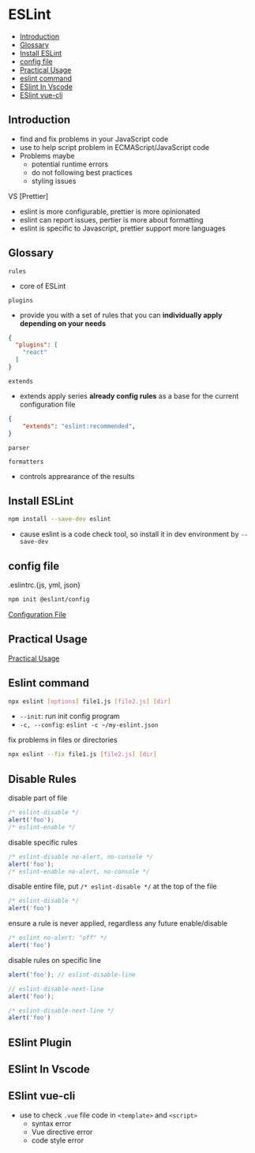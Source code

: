 # ESLint

* [Introduction](#introduction)
* [Glossary](#glossary)
* [Install ESLint](#install-eslint)
* [config file](#config-file)
* [Practical Usage](#practical-usage)
* [eslint command](#eslint-command)
* [ESlint In Vscode](#eslint-in-vscode)
* [ESlint vue-cli](#eslint-vue-cli)

## Introduction

- find and fix problems in your JavaScript code
- use to help script problem in ECMAScript/JavaScript code
- Problems maybe
  - potential runtime errors
  - do not following best practices
  - styling issues

VS [Prettier]

- eslint is more configurable, prettier is more opinionated
- eslint can report issues, pertier is more about formatting
- eslint is specific to Javascript, prettier support more languages

## Glossary

`rules`

- core of ESLint

`plugins`

- provide you with a set of rules that you can **individually apply depending on your needs**

```json
{
  "plugins": [
    "react"
  ]
}
```

`extends`

- extends apply series **already config rules** as a base for the current configuration file

```json
{
    "extends": "eslint:recommended",
}
```

`parser`

`formatters`

- controls apprearance of the results

## Install ESLint

```bash
npm install --save-dev eslint
```

- cause eslint is a code check tool, so install it in dev environment by `--save-dev`

## config file

.eslintrc.{js, yml, json}

```bash
npm init @eslint/config
```

[Configuration File](eslint-configuration-file.md)

## Practical Usage

[Practical Usage](eslint-practical-usage.md)

## Eslint command

```bash
npx eslint [options] file1.js [file2.js] [dir]
```

- `--init`: run init config program
- `-c, --config`: `eslint -c ~/my-eslint.json`

fix problems in files or directories

```bash
npx eslint --fix file1.js [file2.js] [dir]
```

## Disable Rules

disable part of file

```js
/* eslint-disable */
alert('foo');
/* eslint-enable */
```

disable specific rules

```js
/* eslint-disable no-alert, no-console */
alert('foo');
/* eslint-enable no-alert, no-console */
```

disable entire file, put `/* eslint-disable */` at the top of the file

```js
/* eslint-disable */
alert('foo')
```

ensure a rule is never applied, regardless any future enable/disable

```js
/* eslint no-alert: "off" */
alert('foo')
```

disable rules on specific line

```js
alert('foo'); // eslint-disable-line

// eslint-disable-next-line
alert('foo');

/* eslint-disable-next-line */
alert('foo')
```


## ESlint Plugin

## ESlint In Vscode

## ESlint vue-cli

- use to check `.vue` file code in `<template>` and `<script>`
  - syntax error
  - Vue directive error
  - code style error
